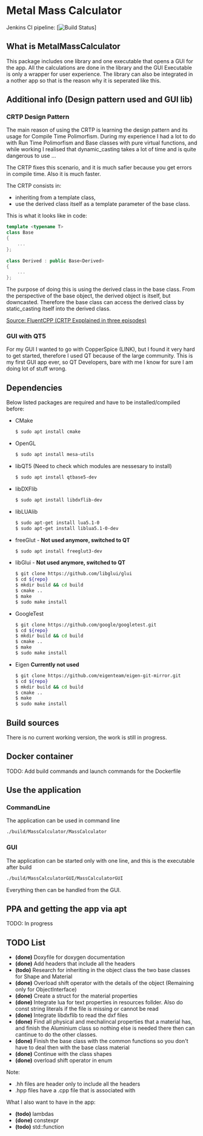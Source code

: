 # Metal Mass Calculator

Jenkins CI pipeline: [![Build Status](http://jimmyhalimi.westeurope.cloudapp.azure.com/buildStatus/icon?job=MassCalculator)]

## What is MetalMassCalculator

This package includes one library and one executable that opens a GUI for the app. All the calculations are done in the library and the GUI Executable is only a wrapper for user experience. The library can also be integrated in a nother app so that is the reason why it is seperated like this.

## Additional info (Design pattern used and GUI lib)

### CRTP Design Pattern

The main reason of using the CRTP is learning the design pattern and its usage for Compile Time Polimorfism.
During my experience I had a lot to do with Run Time Polimorfism and Base classes with pure virtual functions, and while working I realised that dynamic_casting takes a lot of time and is quite dangerous to use ...

The CRTP fixes this scenario, and it is much safier because you get errors in compile time. Also it is much faster.

The CRTP consists in:

* inheriting from a template class,
* use the derived class itself as a template parameter of the base class.

This is what it looks like in code:

```cpp
template <typename T>
class Base
{
    ...
};
 
class Derived : public Base<Derived>
{
    ...
};
```

The purpose of doing this is using the derived class in the base class. From the perspective of the base object, the derived object is itself, but downcasted. Therefore the base class can access the derived class by static_casting itself into the derived class.

[Source: FluentCPP (CRTP Expplained in three episodes)](https://www.fluentcpp.com/2017/05/12/curiously-recurring-template-pattern/)


### GUI with QT5

For my GUI I wanted to go with CopperSpice (LINK), but I found it very hard to get started, therefore I used QT because of the large community. This is my first GUI app ever, so QT Developers, bare with me I know for sure I am doing lot of stuff wrong.

## Dependencies

Below listed packages are required and have to be installed/compiled before:

* CMake
  ```bash
  $ sudo apt install cmake
  ```

* OpenGL
  ```bash
  $ sudo apt install mesa-utils
  ```

* libQT5 (Need to check which modules are nessesary to install)
  ```bash
  $ sudo apt install qtbase5-dev
  ```

* libDXFlib
  ```bash
  $ sudo apt install libdxflib-dev
  ```

* libLUAlib
  ```bash
  $ sudo apt-get install lua5.1-0
  $ sudo apt-get install liblua5.1-0-dev
  ```

* freeGlut - **Not used anymore, switched to QT**
  ```bash
  $ sudo apt install freeglut3-dev
  ```

* libGlui - **Not used anymore, switched to QT**
  ```bash
  $ git clone https://github.com/libglui/glui
  $ cd ${repo}
  $ mkdir build && cd build
  $ cmake ..
  $ make 
  $ sudo make install
  ```

* GoogleTest
  ```bash
  $ git clone https://github.com/google/googletest.git
  $ cd ${repo}
  $ mkdir build && cd build
  $ cmake ..
  $ make 
  $ sudo make install
  ```

* Eigen **Currently not used**
  ```bash
  $ git clone https://github.com/eigenteam/eigen-git-mirror.git
  $ cd ${repo}
  $ mkdir build && cd build
  $ cmake ..
  $ make 
  $ sudo make install
  ```

## Build sources

There is no current working version, the work is still in progress.

## Docker container

TODO: Add build commands and launch commands for the Dockerfile

## Use the application

### CommandLine

The application can be used in command line

```bash
./build/MassCalculator/MassCalculator
```

### GUI

The application can be started only with one line, and this is the executable after build

```bash
./build/MassCalculatorGUI/MassCalculatorGUI
```

Everything then can be handled from the GUI.

## PPA and getting the app via apt

TODO: In progress

## TODO List

* **(done)** Doxyfile for doxygen documentation
* **(done)** Add headers that include all the headers
* **(todo)** Research for inheriting in the object class the two base classes for Shape and Material
* **(done)** Overload shift operator with the details of the object (Remaining only for ObjectInterface)
* **(done)** Create a struct for the material properties
* **(done)** Integrate lua for text properties in resources follder. Also do const string literals if the file is missing or cannot be read
* **(done)** Integrate libdxflib to read the dxf files
* **(done)** Find all physical and mechalincal properties that a material has, and finish the Aluminium class so nothing else is needed there then can cantinue to do the other classes.
* **(done)** Finish the base class with the common functions so you don't have to deal then with the base class material
* **(done)** Continue with the class shapes
* **(done)** overload shift operator in enum

Note: 
* .hh files are header only to include all the headers
* .hpp files have a .cpp file that is associated with

What I also want to have in the app:
* **(todo)** lambdas
* **(done)** constexpr
* **(todo)** std::function